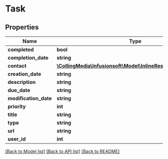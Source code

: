 # Task

## Properties
Name | Type | Description | Notes
------------ | ------------- | ------------- | -------------
**completed** | **bool** |  | [optional] 
**completion_date** | **string** |  | [optional] 
**contact** | [**\CollingMedia\Infusionsoft\Model\InlineResponse20014Contact**](InlineResponse20014Contact.md) |  | [optional] 
**creation_date** | **string** |  | [optional] 
**description** | **string** |  | [optional] 
**due_date** | **string** |  | [optional] 
**modification_date** | **string** |  | [optional] 
**priority** | **int** |  | [optional] 
**title** | **string** |  | [optional] 
**type** | **string** |  | [optional] 
**url** | **string** |  | [optional] 
**user_id** | **int** |  | [optional] 

[[Back to Model list]](../README.md#documentation-for-models) [[Back to API list]](../README.md#documentation-for-api-endpoints) [[Back to README]](../README.md)


